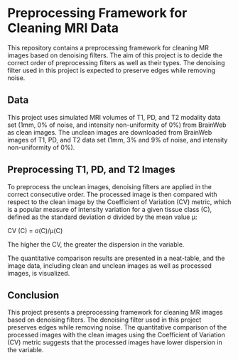 # Preprocessing Framework for Cleaning MRI Data
This repository contains a preprocessing framework for cleaning MR images based on denoising filters. The aim of this project is to decide the correct order of preprocessing filters as well as their types. The denoising filter used in this project is expected to preserve edges while removing noise.

## Data
This project uses simulated MRI volumes of T1, PD, and T2 modality data set (1mm, 0% of noise, and intensity non-uniformity of 0%) from BrainWeb as clean images. The unclean images are downloaded from BrainWeb images of T1, PD, and T2 data set (1mm, 3% and 9% of noise, and intensity non-uniformity of 0%).

## Preprocessing T1, PD, and T2 Images
To preprocess the unclean images, denoising filters are applied in the correct consecutive order. The processed image is then compared with respect to the clean image by the Coefficient of Variation (CV) metric, which is a popular measure of intensity variation for a given tissue class (C), defined as the standard deviation σ divided by the mean value µ:

CV (C) = σ(C)/µ(C)

The higher the CV, the greater the dispersion in the variable.

The quantitative comparison results are presented in a neat-table, and the image data, including clean and unclean images as well as processed images, is visualized.

## Conclusion
This project presents a preprocessing framework for cleaning MR images based on denoising filters. The denoising filter used in this project preserves edges while removing noise. The quantitative comparison of the processed images with the clean images using the Coefficient of Variation (CV) metric suggests that the processed images have lower dispersion in the variable.
